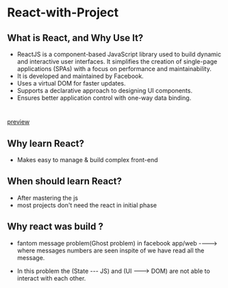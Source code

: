 # React-with-Project
## What is React, and Why Use It?
- ReactJS is a component-based JavaScript library used to build dynamic and interactive user interfaces. It simplifies the creation of single-page applications (SPAs) with a focus on performance and maintainability.
- It is developed and maintained by Facebook.
- Uses a virtual DOM for faster updates.
- Supports a declarative approach to designing UI components.
- Ensures better application control with one-way data binding.


#
[preview](https://media.geeksforgeeks.org/wp-content/uploads/20250128163105949839/Browser-DOM-Virtual-DOM.webp)

## Why learn React?
- Makes easy to manage & build complex front-end

## When should learn React?
- After mastering the js
- most projects don't need the react in initial phase

## Why react was build ?
- fantom message problem(Ghost problem) in facebook app/web ----> where messages numbers are seen inspite of we have read all the message.

- In this problem the (State --- JS)  and (UI ---> DOM) are not able to interact with each other.
